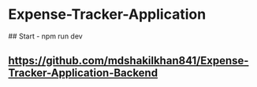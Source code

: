 ﻿# Expense-Tracker-Application
 
 ﻿## Start - npm run dev
 
  ## https://github.com/mdshakilkhan841/Expense-Tracker-Application-Backend
